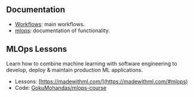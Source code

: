 ## Documentation

- [Workflows](mlops/main.md): main workflows.
- [mlops](mlops/data.md): documentation of functionality.

## MLOps Lessons

Learn how to combine machine learning with software engineering to develop, deploy & maintain production ML applications.

- Lessons: [https://madewithml.com/](https://madewithml.com/#mlops)
- Code: [GokuMohandas/mlops-course](https://github.com/GokuMohandas/mlops-course)
